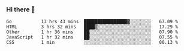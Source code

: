 ### Hi there 👋

<!--
**KLXLjun/KLXLjun** is a ✨ _special_ ✨ repository because its `README.md` (this file) appears on your GitHub profile.

Here are some ideas to get you started:

- 🔭 I’m currently working on ...
- 🌱 I’m currently learning ...
- 👯 I’m looking to collaborate on ...
- 🤔 I’m looking for help with ...
- 💬 Ask me about ...
- 📫 How to reach me: ...
- 😄 Pronouns: ...
- ⚡ Fun fact: ...
-->

<!--START_SECTION:waka-->
```text
Go           13 hrs 43 mins  ████████████████▓░░░░░░░░   67.09 % 
HTML         3 hrs 32 mins   ████▒░░░░░░░░░░░░░░░░░░░░   17.29 % 
Other        1 hr 36 mins    ██░░░░░░░░░░░░░░░░░░░░░░░   07.90 % 
JavaScript   1 hr 32 mins    ██░░░░░░░░░░░░░░░░░░░░░░░   07.55 % 
CSS          1 min           ░░░░░░░░░░░░░░░░░░░░░░░░░   00.13 % 
```
<!--END_SECTION:waka-->
